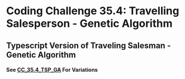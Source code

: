 # Coding Challenge 35.4: Travelling Salesperson - Genetic Algorithm

## Typescript Version of Traveling Salesman - Genetic Algorithm

#### See [CC_35.4_TSP_GA](https://github.com/Gaweph/Rainbow-Code/tree/master/challenges/CC_35_TSP/CC_35.4_TSP_GA) For Variations